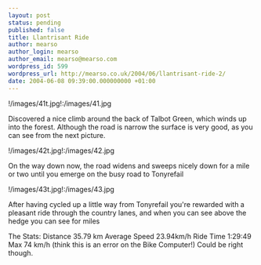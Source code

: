 ```yaml
---
layout: post
status: pending
published: false
title: Llantrisant Ride
author: mearso
author_login: mearso
author_email: mearso@mearso.com
wordpress_id: 599
wordpress_url: http://mearso.co.uk/2004/06/llantrisant-ride-2/
date: 2004-06-08 09:39:00.000000000 +01:00
---
```

!/images/41t.jpg!:/images/41.jpg

Discovered a nice climb around the back of Talbot Green, which winds up into the forest. Although the road is narrow the surface is very good, as you can see from the next picture.

!/images/42t.jpg!:/images/42.jpg

On the way down now, the road widens and sweeps nicely down for a mile or two until you emerge on the busy road to Tonyrefail

!/images/43t.jpg!:/images/43.jpg

After having cycled up a little way from Tonyrefail you're rewarded with a pleasant ride through the country lanes, and when you can see above the hedge you can see for miles

The Stats:
Distance 35.79 km
Average Speed 23.94km/h
Ride Time 1:29:49
Max 74 km/h (think this is an error on the Bike Computer!)
Could be right though.
